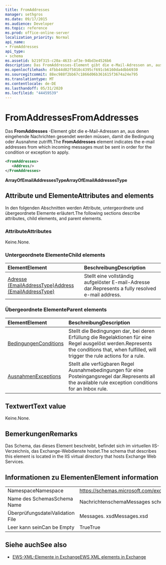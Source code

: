 ```yaml
---
title: FromAddresses
manager: sethgros
ms.date: 09/17/2015
ms.audience: Developer
ms.topic: reference
ms.prod: office-online-server
localization_priority: Normal
api_name:
- FromAddresses
api_type:
- schema
ms.assetid: b219f315-c20a-4633-af3e-94bd3e4526b6
description: Das FromAddresses-Element gibt die e-Mail-Adressen an, aus denen eingehende Nachrichten gesendet werden müssen, damit die Bedingung oder Ausnahme zutrifft.
ms.openlocfilehash: 4fbb44d02f5010c4395cf691cb6160da4dbb6930
ms.sourcegitcommit: 88ec988f2bb67c1866d06b361615f3674a24e795
ms.translationtype: MT
ms.contentlocale: de-DE
ms.lasthandoff: 05/31/2020
ms.locfileid: "44459539"
---
```

# <a name="fromaddresses"></a><span data-ttu-id="aee09-103">FromAddresses</span><span class="sxs-lookup"><span data-stu-id="aee09-103">FromAddresses</span></span>

<span data-ttu-id="aee09-104">Das **FromAddresses** -Element gibt die e-Mail-Adressen an, aus denen eingehende Nachrichten gesendet werden müssen, damit die Bedingung oder Ausnahme zutrifft.</span><span class="sxs-lookup"><span data-stu-id="aee09-104">The **FromAddresses** element indicates the e-mail addresses from which incoming messages must be sent in order for the condition or exception to apply.</span></span> 
  
```XML
<FromAddresses>
   <Address/>
</FromAddresses>
```

 <span data-ttu-id="aee09-105">**ArrayOfEmailAddressesType**</span><span class="sxs-lookup"><span data-stu-id="aee09-105">**ArrayOfEmailAddressesType**</span></span>
## <a name="attributes-and-elements"></a><span data-ttu-id="aee09-106">Attribute und Elemente</span><span class="sxs-lookup"><span data-stu-id="aee09-106">Attributes and elements</span></span>

<span data-ttu-id="aee09-107">In den folgenden Abschnitten werden Attribute, untergeordnete und übergeordnete Elemente erläutert.</span><span class="sxs-lookup"><span data-stu-id="aee09-107">The following sections describe attributes, child elements, and parent elements.</span></span>
  
### <a name="attributes"></a><span data-ttu-id="aee09-108">Attribute</span><span class="sxs-lookup"><span data-stu-id="aee09-108">Attributes</span></span>

<span data-ttu-id="aee09-109">Keine.</span><span class="sxs-lookup"><span data-stu-id="aee09-109">None.</span></span>
  
### <a name="child-elements"></a><span data-ttu-id="aee09-110">Untergeordnete Elemente</span><span class="sxs-lookup"><span data-stu-id="aee09-110">Child elements</span></span>

|<span data-ttu-id="aee09-111">**Element**</span><span class="sxs-lookup"><span data-stu-id="aee09-111">**Element**</span></span>|<span data-ttu-id="aee09-112">**Beschreibung**</span><span class="sxs-lookup"><span data-stu-id="aee09-112">**Description**</span></span>|
|:-----|:-----|
|[<span data-ttu-id="aee09-113">Adresse (EmailAddressType)</span><span class="sxs-lookup"><span data-stu-id="aee09-113">Address (EmailAddressType)</span></span>](address-emailaddresstype.md) <br/> |<span data-ttu-id="aee09-114">Stellt eine vollständig aufgelöster E-mail-Adresse dar.</span><span class="sxs-lookup"><span data-stu-id="aee09-114">Represents a fully resolved e-mail address.</span></span>  <br/> |
   
### <a name="parent-elements"></a><span data-ttu-id="aee09-115">Übergeordnete Elemente</span><span class="sxs-lookup"><span data-stu-id="aee09-115">Parent elements</span></span>

|<span data-ttu-id="aee09-116">**Element**</span><span class="sxs-lookup"><span data-stu-id="aee09-116">**Element**</span></span>|<span data-ttu-id="aee09-117">**Beschreibung**</span><span class="sxs-lookup"><span data-stu-id="aee09-117">**Description**</span></span>|
|:-----|:-----|
|[<span data-ttu-id="aee09-118">Bedingungen</span><span class="sxs-lookup"><span data-stu-id="aee09-118">Conditions</span></span>](conditions.md) <br/> |<span data-ttu-id="aee09-119">Stellt die Bedingungen dar, bei deren Erfüllung die Regelaktionen für eine Regel ausgelöst werden.</span><span class="sxs-lookup"><span data-stu-id="aee09-119">Represents the conditions that, when fulfilled, will trigger the rule actions for a rule.</span></span>  <br/> |
|[<span data-ttu-id="aee09-120">Ausnahmen</span><span class="sxs-lookup"><span data-stu-id="aee09-120">Exceptions</span></span>](exceptions.md) <br/> |<span data-ttu-id="aee09-121">Stellt alle verfügbaren Regel Ausnahmebedingungen für eine Posteingangsregel dar.</span><span class="sxs-lookup"><span data-stu-id="aee09-121">Represents all the available rule exception conditions for an Inbox rule.</span></span>  <br/> |
   
## <a name="text-value"></a><span data-ttu-id="aee09-122">Textwert</span><span class="sxs-lookup"><span data-stu-id="aee09-122">Text value</span></span>

<span data-ttu-id="aee09-123">Keine.</span><span class="sxs-lookup"><span data-stu-id="aee09-123">None.</span></span>
  
## <a name="remarks"></a><span data-ttu-id="aee09-124">Bemerkungen</span><span class="sxs-lookup"><span data-stu-id="aee09-124">Remarks</span></span>

<span data-ttu-id="aee09-125">Das Schema, das dieses Element beschreibt, befindet sich im virtuellen IIS-Verzeichnis, das Exchange-Webdienste hostet.</span><span class="sxs-lookup"><span data-stu-id="aee09-125">The schema that describes this element is located in the IIS virtual directory that hosts Exchange Web Services.</span></span>
  
## <a name="element-information"></a><span data-ttu-id="aee09-126">Informationen zu Elementen</span><span class="sxs-lookup"><span data-stu-id="aee09-126">Element information</span></span>

|||
|:-----|:-----|
|<span data-ttu-id="aee09-127">Namespace</span><span class="sxs-lookup"><span data-stu-id="aee09-127">Namespace</span></span>  <br/> |https://schemas.microsoft.com/exchange/services/2006/messages  <br/> |
|<span data-ttu-id="aee09-128">Name des Schemas</span><span class="sxs-lookup"><span data-stu-id="aee09-128">Schema Name</span></span>  <br/> |<span data-ttu-id="aee09-129">Nachrichtenschema</span><span class="sxs-lookup"><span data-stu-id="aee09-129">Messages schema</span></span>  <br/> |
|<span data-ttu-id="aee09-130">Überprüfungsdatei</span><span class="sxs-lookup"><span data-stu-id="aee09-130">Validation File</span></span>  <br/> |<span data-ttu-id="aee09-131">Messages. xsd</span><span class="sxs-lookup"><span data-stu-id="aee09-131">Messages.xsd</span></span>  <br/> |
|<span data-ttu-id="aee09-132">Leer kann sein</span><span class="sxs-lookup"><span data-stu-id="aee09-132">Can be Empty</span></span>  <br/> |<span data-ttu-id="aee09-133">True</span><span class="sxs-lookup"><span data-stu-id="aee09-133">True</span></span>  <br/> |
   
## <a name="see-also"></a><span data-ttu-id="aee09-134">Siehe auch</span><span class="sxs-lookup"><span data-stu-id="aee09-134">See also</span></span>



- [<span data-ttu-id="aee09-135">EWS-XML-Elemente in Exchange</span><span class="sxs-lookup"><span data-stu-id="aee09-135">EWS XML elements in Exchange</span></span>](ews-xml-elements-in-exchange.md)

